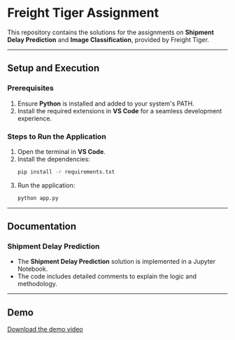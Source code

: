 # Freight Tiger Assignment

This repository contains the solutions for the assignments on **Shipment Delay Prediction** and **Image Classification**, provided by Freight Tiger.

---

## Setup and Execution

### Prerequisites
1. Ensure **Python** is installed and added to your system's PATH.
2. Install the required extensions in **VS Code** for a seamless development experience.

### Steps to Run the Application
1. Open the terminal in **VS Code**.
2. Install the dependencies:
   ```bash
   pip install -r requirements.txt
   ```
3. Run the application:
   ```bash
   python app.py
   ```

---

## Documentation

### Shipment Delay Prediction
- The **Shipment Delay Prediction** solution is implemented in a Jupyter Notebook.
- The code includes detailed comments to explain the logic and methodology.


---

## Demo

[Download the demo video](Shipment_delay_prediction.mp4)








